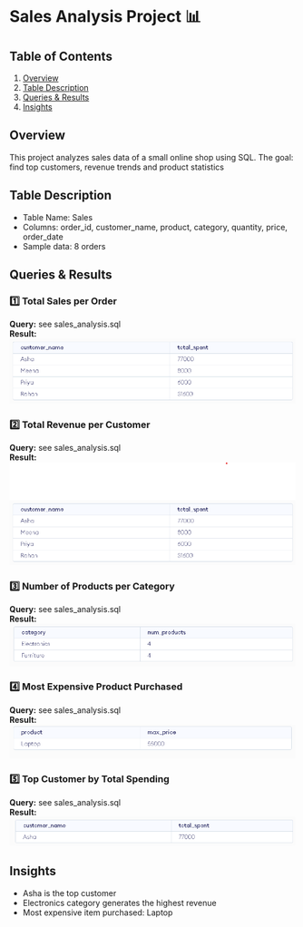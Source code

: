 # Sales Analysis Project 📊

## Table of Contents
1. [Overview](#overview)
2. [Table Description](#table-description)
3. [Queries & Results](#queries--results)
4. [Insights](#insights)

## Overview
This project analyzes sales data of a small online shop using SQL. 
The goal: find top customers, revenue trends and product statistics

## Table Description
- Table Name: Sales
- Columns: order_id, customer_name, product, category, quantity, price, order_date
- Sample data: 8 orders

## Queries & Results

### 1️⃣ Total Sales per Order
**Query:** see sales_analysis.sql  
**Result:**  
![Total Sales per Order](01_total_sales_per_order.png)

### 2️⃣ Total Revenue per Customer
**Query:** see sales_analysis.sql  
**Result:**  
![Total Revenue per Customer](02_total_revenue_per_customer.png)

### 3️⃣ Number of Products per Category
**Query:** see sales_analysis.sql  
**Result:**  
![Products per Category](03_products_per_category.png)

### 4️⃣ Most Expensive Product Purchased
**Query:** see sales_analysis.sql  
**Result:**  
![Most Expensive Product](04_most_expensive_product.png)

### 5️⃣ Top Customer by Total Spending
**Query:** see sales_analysis.sql  
**Result:**  
![Top Customer](05_top_customer..png)

## Insights
- Asha is the top customer
- Electronics category generates the highest revenue
- Most expensive item purchased: Laptop


